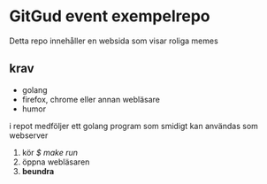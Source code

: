  GitGud event exempelrepo
===========================

  Detta repo innehåller en websida som visar roliga memes

krav
----

  * golang
  * firefox, chrome eller annan webläsare
  * humor

  i repot medföljer ett golang program som smidigt kan användas som webserver

  1. kör *$ make run*
  2. öppna webläsaren
  3. **beundra**
